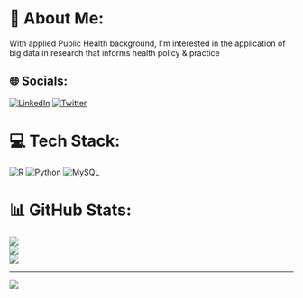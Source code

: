 # 💫 About Me:
With applied Public Health background, I'm interested in the application of big data in research that informs health policy & practice 

## 🌐 Socials:
[![LinkedIn](https://img.shields.io/badge/LinkedIn-%230077B5.svg?logo=linkedin&logoColor=white)](https://linkedin.com/in/meronmkifle) 
[![Twitter](https://img.shields.io/badge/Twitter-%231DA1F2.svg?logo=Twitter&logoColor=white)](https://twitter.com/MeronMKifle) 

# 💻 Tech Stack:
![R](https://img.shields.io/badge/r-%23276DC3.svg?style=for-the-badge&logo=r&logoColor=white) 
![Python](https://img.shields.io/badge/python-%2314354C.svg?style=for-the-badge&logo=python&logoColor=white)
![MySQL](https://img.shields.io/badge/mysql-%2300f.svg?style=for-the-badge&logo=mysql&logoColor=white)

# 📊 GitHub Stats:
![](https://github-readme-stats.vercel.app/api?username=meronmehari121&theme=dark&hide_border=false&include_all_commits=false&count_private=false)<br/>
![](https://github-readme-streak-stats.herokuapp.com/?user=meronmehari121&theme=dark&hide_border=false)<br/>
![](https://github-readme-stats.vercel.app/api/top-langs/?username=meronmehari121&theme=dark&hide_border=false&include_all_commits=false&count_private=false&layout=compact)

---
[![](https://visitcount.itsvg.in/api?id=meronmehari121&icon=0&color=0)](https://visitcount.itsvg.in)

